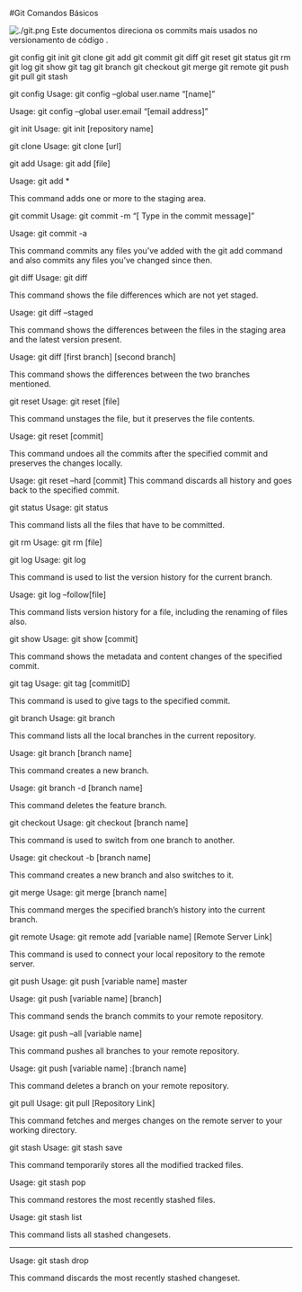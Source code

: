 #Git Comandos Básicos

![./git.png](Git)
Este documentos direciona os commits mais usados no versionamento de código .

git config
git init
git clone
git add
git commit
git diff
git reset
git status
git rm
git log
git show
git tag
git branch
git checkout
git merge
git remote
git push
git pull
git stash


git config
Usage: git config –global user.name “[name]”  

Usage: git config –global user.email “[email address]”  

git init
Usage: git init [repository name]

git clone
Usage: git clone [url]  

git add
Usage: git add [file]  

Usage: git add *  

This command adds one or more to the staging area.

git commit
Usage: git commit -m “[ Type in the commit message]”  

Usage: git commit -a  

This command commits any files you’ve added with the git add command and also commits any files you’ve changed since then.

git diff
Usage: git diff  

This command shows the file differences which are not yet staged.

Usage: git diff –staged 

This command shows the differences between the files in the staging area and the latest version present.

Usage: git diff [first branch] [second branch]  

This command shows the differences between the two branches mentioned.

git reset
Usage: git reset [file]  

This command unstages the file, but it preserves the file contents.

Usage: git reset [commit]  

This command undoes all the commits after the specified commit and preserves the changes locally.

Usage: git reset –hard [commit]  This command discards all history and goes back to the specified commit.



git status
Usage: git status  

This command lists all the files that have to be committed.

git rm
Usage: git rm [file]  

git log
Usage: git log  

This command is used to list the version history for the current branch.


Usage: git log –follow[file]  

This command lists version history for a file, including the renaming of files also.


git show
Usage: git show [commit]  

This command shows the metadata and content changes of the specified commit.


git tag
Usage: git tag [commitID]  

This command is used to give tags to the specified commit.

git branch
Usage: git branch  

This command lists all the local branches in the current repository.

Usage: git branch [branch name]  

This command creates a new branch.

Usage: git branch -d [branch name]  

This command deletes the feature branch.

git checkout
Usage: git checkout [branch name]  

This command is used to switch from one branch to another.

Usage: git checkout -b [branch name]  

This command creates a new branch and also switches to it.

git merge
Usage: git merge [branch name]  

This command merges the specified branch’s history into the current branch.

git remote
Usage: git remote add [variable name] [Remote Server Link]  

This command is used to connect your local repository to the remote server.



git push
Usage: git push [variable name] master  

Usage: git push [variable name] [branch]  

This command sends the branch commits to your remote repository.

Usage: git push –all [variable name]  

This command pushes all branches to your remote repository.

Usage: git push [variable name] :[branch name]  

This command deletes a branch on your remote repository.

git pull
Usage: git pull [Repository Link]  

This command fetches and merges changes on the remote server to your working directory.

git stash
Usage: git stash save  

This command temporarily stores all the modified tracked files.

Usage: git stash pop  

This command restores the most recently stashed files.

Usage: git stash list  

This command lists all stashed changesets.

----------------------------------

Usage: git stash drop  

This command discards the most recently stashed changeset.

